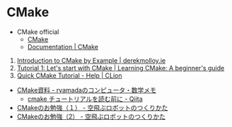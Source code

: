 # CMake

- CMake official
  - [CMake](https://cmake.org/)
  - [Documentation | CMake](https://cmake.org/documentation/)

1. [Introduction to CMake by Example | derekmolloy.ie](http://derekmolloy.ie/hello-world-introductions-to-cmake/)
1. [Tutorial 1: Let's start with CMake | Learning CMake: A beginner's guide](
    https://tuannguyen68.gitbooks.io/learning-cmake-a-beginner-s-guide/content/chap1/chap1.html)
1. [Quick CMake Tutorial - Help | CLion](https://www.jetbrains.com/help/clion/quick-cmake-tutorial.html)


- [CMake資料 - ryamadaのコンピュータ・数学メモ](https://ryamada.hatenadiary.jp/entry/20151024/1445555866)
    - [cmake チュートリアルを読む前に - Qiita](https://qiita.com/maueki/items/9cce88f6122e205754c5)
- [CMakeのお勉強（１） - 空飛ぶロボットのつくりかた](http://robonchu.hatenablog.com/entry/2018/10/20/231304)
- [CMakeのお勉強（2） - 空飛ぶロボットのつくりかた](http://robonchu.hatenablog.com/entry/2018/10/21/095754)
